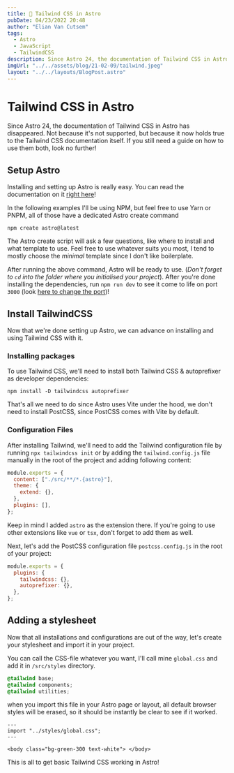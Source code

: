 ```yaml
---
title: 💄 Tailwind CSS in Astro
pubDate: 04/23/2022 20:48
author: "Elian Van Cutsem"
tags:
  - Astro
  - JavaScript
  - TailwindCSS
description: Since Astro 24, the documentation of Tailwind CSS in Astro has disappeared. Not because it's not supported, but because it now holds true to the Tailwind CSS documentation itself. If you still need a guide on how to use them both, look no further!
imgUrl: "../../assets/blog/21-02-09/tailwind.jpeg"
layout: "../../layouts/BlogPost.astro"
---
```


# Tailwind CSS in Astro

Since Astro 24, the documentation of Tailwind CSS in Astro has disappeared. Not because it's not supported, but because it now holds true to the Tailwind CSS documentation itself. If you still need a guide on how to use them both, look no further!

## Setup Astro

Installing and setting up Astro is really easy. You can read the documentation on it [right here](https://docs.astro.build/en/getting-started/#install-astro-locally)!

In the following examples I'll be using NPM, but feel free to use Yarn or PNPM, all of those have a dedicated Astro create command

```shell
npm create astro@latest
```

The Astro create script will ask a few questions, like where to install and what template to use. Feel free to use whatever suits you most, I tend to mostly choose the _minimal_ template since I don't like boilerplate.

After running the above command, Astro will be ready to use. (_Don't forget to `cd` into the folder where you initialised your project_). After you're done installing the dependencies, run `npm run dev` to see it come to life on port `3000` (look [here to change the port](https://docs.astro.build/en/reference/configuration-reference/#server-options))!

## Install TailwindCSS

Now that we're done setting up Astro, we can advance on installing and using Tailwind CSS with it.

### Installing packages

To use Tailwind CSS, we'll need to install both Tailwind CSS & autoprefixer as developer dependencies:

```shell
npm install -D tailwindcss autoprefixer
```

That's all we need to do since Astro uses Vite under the hood, we don't need to install PostCSS, since PostCSS comes with Vite by default.

### Configuration Files

After installing Tailwind, we'll need to add the Tailwind configuration file by running `npx tailwindcss init` or by adding the `tailwind.config.js` file manually in the root of the project and adding following content:

```js
module.exports = {
  content: ["./src/**/*.{astro}"],
  theme: {
    extend: {},
  },
  plugins: [],
};
```

Keep in mind I added `astro` as the extension there. If you're going to use other extensions like `vue` or `tsx`, don't forget to add them as well.

Next, let's add the PostCSS configuration file `postcss.config.js` in the root of your project:

```js
module.exports = {
  plugins: {
    tailwindcss: {},
    autoprefixer: {},
  },
};
```

## Adding a stylesheet

Now that all installations and configurations are out of the way, let's create your stylesheet and import it in your project.

You can call the CSS-file whatever you want, I'll call mine `global.css` and add it in `/src/styles` directory.

```css
@tailwind base;
@tailwind components;
@tailwind utilities;
```

when you import this file in your Astro page or layout, all default browser styles will be erased, so it should be instantly be clear to see if it worked.

```astro
---
import "../styles/global.css";
---

<body class="bg-green-300 text-white"> </body>
```

This is all to get basic Tailwind CSS working in Astro!
